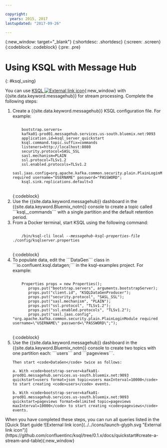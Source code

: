 ```yaml
---

copyright:
  years: 2015, 2017
lastupdated: "2017-09-26"

---
```


{:new_window: target="_blank"}
{:shortdesc: .shortdesc}
{:screen: .screen}
{:codeblock: .codeblock}
{:pre: .pre}

# Using KSQL with Message Hub
{: #ksql_using}


You can use [KSQL ![External link icon](../../icons/launch-glyph.svg "External link icon")](https://github.com/confluentinc/ksql){:new_window} with {{site.data.keyword.messagehub}} for stream processing. Complete the following steps:

<ol>
<li>Create a {{site.data.keyword.messagehub}} KSQL configuration file. For example:
<pre>
<code>
    bootstrap.servers=
    kafka01-prod01.messagehub.services.us-south.bluemix.net:9093
    application.id=ksql_server_quickstart
    ksql.command.topic.suffix=commands
    listeners=http://localhost:8080
    security.protocol=SASL_SSL
    sasl.mechanism=PLAIN
    ssl.protocol=TLSv1.2
    ssl.enabled.protocols=TLSv1.2
    sasl.jaas.config=org.apache.kafka.common.security.plain.PlainLoginModule required username="USERNAME" password="PASSWORD";
    ksql.sink.replications.default=3
</code>
</pre>
{:codeblock}
</li>
<li>Use the {{site.data.keyword.messagehub}} dashboard in the {{site.data.keyword.Bluemix_notm}} console to create a topic called ```ksql__commands``` with a single partition and the default retention period.
</li>
<li>From a Docker terminal, start KSQL using the following command:
<pre>
<code>
    /bin/ksql-cli local --<var class="keyword varname">messagehub-ksql-properties-file</var> ./config/ksqlserver.properties
</code>
</pre>
{:codeblock}
</li>
<li>To populate data, edit the ```DataGen``` class in ```io.confluent.ksql.datagen;``` in the ksql-examples project. For example:
<pre>
<code>
    Properties props = new Properties();
       props.put("bootstrap.servers", arguments.bootstrapServer);
       props.put("client.id", "KSQLDataGenProducer");
       props.put("security.protocol", "SASL_SSL");
       props.put("sasl.mechanism", "PLAIN");
       props.put("ssl.protocol", "TLSv1.2");
       props.put("ssl.enabled.protocols", "TLSv1.2");
       props.put("sasl.jaas.config", "org.apache.kafka.common.security.plain.PlainLoginModule required username=\"USERNAME\" password=\"PASSWORD\";");
</code>
</pre>
{:codeblock}
</li>
<li>Use the {{site.data.keyword.messagehub}} dashboard in the {{site.data.keyword.Bluemix_notm}} console to create two topics with one partition each: ```users``` and ```pageviews```. 

    Then start <code>DataGen</code> twice as follows:

    a. With <code>bootstrap-server=kafka01-prod01.messagehub.services.us-south.bluemix.net:9093 quickstart=users format=json topic=users maxInterval=10000</code> to start creating <code>users</code> events.

    b. With <code>bootstrap-server=kafka01-prod01.messagehub.services.us-south.bluemix.net:9093 quickstart=pageviews format=delimited topic=pageviews maxInterval=10000</code> to start creating <code>pageviews</code> events.
</li>
</ol>
<p>
When you have completed these steps, you can run all queries listed in the [Quick Start guide ![External link icon](../../icons/launch-glyph.svg "External link icon")](https://github.com/confluentinc/ksql/tree/0.1.x/docs/quickstart#create-a-stream-and-table){:new_window}
</p>







